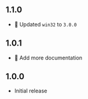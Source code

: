 ## 1.1.0

- 🌹 Updated `win32` to `3.0.0`

## 1.0.1

- 🌹 Add more documentation

## 1.0.0

- Initial release
